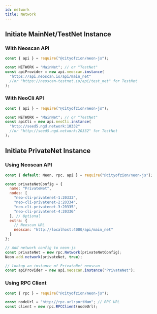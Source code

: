 ```yaml
---
id: network
title: Network
---
```


## Initiate MainNet/TestNet Instance

### With Neoscan API

```javascript
const { api } = require("@cityofzion/neon-js");

const NETWORK = "MainNet"; // or "TestNet"
const apiProvider = new api.neoscan.instance(
  "https://api.neoscan.io/api/main_net"
  //or "https://neoscan-testnet.io/api/test_net" for TestNet
);
```

### With NeoCli API

```javascript
const { api } = require("@cityofzion/neon-js");

const NETWORK = "MainNet"; // or "TestNet"
const apiCli = new api.neoCli.instance(
  "http://seed5.ngd.network:10332"
  //or "http://seed5.ngd.network:20332" for TestNet
);
```

## Initiate PrivateNet Instance

### Using Neoscan API

```javascript
const { default: Neon, rpc, api } = require("@cityofzion/neon-js");

const privateNetConfig = {
  name: "PrivateNet",
  nodes: [
    "neo-cli-privatenet-1:20333",
    "neo-cli-privatenet-2:20334",
    "neo-cli-privatenet-3:20335",
    "neo-cli-privatenet-4:20336"
  ], // Optional
  extra: {
    // Neoscan URL
    neoscan: "http://localhost:4000/api/main_net"
  }
};

// Add network config to neon-js
const privateNet = new rpc.Network(privateNetConfig);
Neon.add.network(privateNet, true);

// lookup an instance of PrivateNet neoscan
const apiProvider = new api.neoscan.instance("PrivateNet");
```

### Using RPC Client

```javascript
const { rpc } = require("@cityofzion/neon-js");

const nodeUrl = "http://rpc.url:portNum"; // RPC URL
const client = new rpc.RPCClient(nodeUrl);
```
